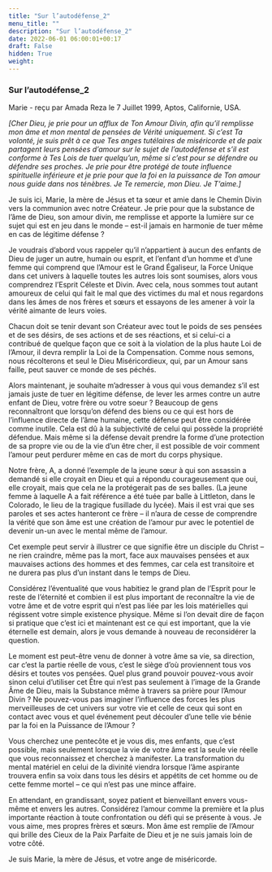 ```yaml
---
title: "Sur l’autodéfense_2"
menu_title: ""
description: "Sur l’autodéfense_2"
date: 2022-06-01 06:00:01+00:17
draft: False
hidden: True
weight:
---
```

### Sur l’autodéfense_2

Marie - reçu par Amada Reza le 7 Juillet 1999, Aptos, Californie, USA.

*[Cher Dieu, je prie pour un afflux de Ton Amour Divin, afin qu’il remplisse mon âme et mon mental de pensées de Vérité uniquement. Si c’est Ta volonté, je suis prêt à ce que Tes anges tutélaires de miséricorde et de paix partagent leurs pensées d’amour sur le sujet de l’autodéfense et s’il est conforme à Tes Lois de tuer quelqu’un, même si c’est pour se défendre ou défendre ses proches. Je prie pour être protégé de toute influence spirituelle inférieure et je prie pour que la foi en la puissance de Ton amour nous guide dans nos ténèbres. Je Te remercie, mon Dieu. Je T’aime.]*

Je suis ici, Marie, la mère de Jésus et ta sœur et amie dans le Chemin Divin vers la communion avec notre Créateur. Je prie pour que la substance de l’âme de Dieu, son amour divin, me remplisse et apporte la lumière sur ce sujet qui est en jeu dans le monde – est-il jamais en harmonie de tuer même en cas de légitime défense ?

Je voudrais d’abord vous rappeler qu’il n’appartient à aucun des enfants de Dieu de juger un autre, humain ou esprit, et l’enfant d’un homme et d’une femme qui comprend que l’Amour est le Grand Égaliseur, la Force Unique dans cet univers à laquelle toutes les autres lois sont soumises, alors vous comprendrez l’Esprit Céleste et Divin. Avec cela, nous sommes tout autant amoureux de celui qui fait le mal que des victimes du mal et nous regardons dans les âmes de nos frères et sœurs et essayons de les amener à voir la vérité aimante de leurs voies.

Chacun doit se tenir devant son Créateur avec tout le poids de ses pensées et de ses désirs, de ses actions et de ses réactions, et si celui-ci a contribué de quelque façon que ce soit à la violation de la plus haute Loi de l’Amour, il devra remplir la Loi de la Compensation. Comme nous semons, nous récolterons et seul le Dieu Miséricordieux, qui, par un Amour sans faille, peut sauver ce monde de ses péchés.

Alors maintenant, je souhaite m’adresser à vous qui vous demandez s’il est jamais juste de tuer en légitime défense, de lever les armes contre un autre enfant de Dieu, votre frère ou votre soeur ? Beaucoup de gens reconnaîtront que lorsqu’on défend des biens ou ce qui est hors de l’influence directe de l’âme humaine, cette défense peut être considérée comme inutile. Cela est dû à la subjectivité de celui qui possède la propriété défendue. Mais même si la défense devait prendre la forme d’une protection de sa propre vie ou de la vie d’un être cher, il est possible de voir comment l’amour peut perdurer même en cas de mort du corps physique.

Notre frère, A, a donné l’exemple de la jeune sœur à qui son assassin a demandé si elle croyait en Dieu et qui a répondu courageusement que oui, elle croyait, mais que cela ne la protégerait pas de ses balles. (La jeune femme à laquelle A a fait référence a été tuée par balle à Littleton, dans le Colorado, le lieu de la tragique fusillade du lycée). Mais il est vrai que ses paroles et ses actes hanteront ce frère – il n’aura de cesse de comprendre la vérité que son âme est une création de l’amour pur avec le potentiel de devenir un-un avec le mental même de l’amour.

Cet exemple peut servir à illustrer ce que signifie être un disciple du Christ – ne rien craindre, même pas la mort, face aux mauvaises pensées et aux mauvaises actions des hommes et des femmes, car cela est transitoire et ne durera pas plus d’un instant dans le temps de Dieu.

Considérez l’éventualité que vous habitiez le grand plan de l’Esprit pour le reste de l’éternité et combien il est plus important de reconnaître la vie de votre âme et de votre esprit qui n’est pas liée par les lois matérielles qui régissent votre simple existence physique. Même si l’on devait dire de façon si pratique que c’est ici et maintenant est ce qui est important, que la vie éternelle est demain, alors je vous demande à nouveau de reconsidérer la question.

Le moment est peut-être venu de donner à votre âme sa vie, sa direction, car c’est la partie réelle de vous, c’est le siège d’où proviennent tous vos désirs et toutes vos pensées. Quel plus grand pouvoir pouvez-vous avoir sinon celui d’utiliser cet Être qui n’est pas seulement à l’image de la Grande Âme de Dieu, mais la Substance même à travers sa prière pour l’Amour Divin ? Ne pouvez-vous pas imaginer l’influence des forces les plus merveilleuses de cet univers sur votre vie et celle de ceux qui sont en contact avec vous et quel événement peut découler d’une telle vie bénie par la foi en la Puissance de l’Amour ?

Vous cherchez une pentecôte et je vous dis, mes enfants, que c’est possible, mais seulement lorsque la vie de votre âme est la seule vie réelle que vous reconnaissez et cherchez à manifester. La transformation du mental matériel en celui de la divinité viendra lorsque l’âme aspirante trouvera enfin sa voix dans tous les désirs et appétits de cet homme ou de cette femme mortel – ce qui n’est pas une mince affaire.

En attendant, en grandissant, soyez patient et bienveillant envers vous-même et envers les autres. Considérez l’amour comme la première et la plus importante réaction à toute confrontation ou défi qui se présente à vous. Je vous aime, mes propres frères et sœurs. Mon âme est remplie de l’Amour qui brille des Cieux de la Paix Parfaite de Dieu et je ne suis jamais loin de votre côté.

Je suis Marie, la mère de Jésus, et votre ange de miséricorde.
